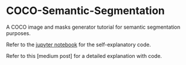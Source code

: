 # COCO-Semantic-Segmentation
A COCO image and masks generator tutorial for semantic segmentation purposes.

Refer to the [jupyter notebook](https://github.com/virafpatrawala/COCO-Semantic-Segmentation/blob/master/COCOdatagenDemo.ipynb) for the self-explanatory code. 

Refer to this [medium post] for a detailed explanation with code.
